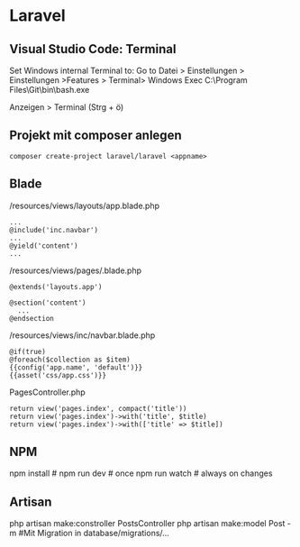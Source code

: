 # Laravel


## Visual Studio Code: Terminal

Set Windows internal Terminal to:
Go to Datei > Einstellungen > Einstellungen >Features > Terminal> Windows Exec
C:\Program Files\Git\bin\bash.exe

Anzeigen > Terminal (Strg + ö)

## Projekt mit composer anlegen

```
composer create-project laravel/laravel <appname>
```
  

## Blade

/resources/views/layouts/app.blade.php
```
...
@include('inc.navbar')
...
@yield('content')
...
```

/resources/views/pages/<pagename>.blade.php
```
@extends('layouts.app')

@section('content')
  ...
@endsection

```

/resources/views/inc/navbar.blade.php


```
@if(true)
@foreach($collection as $item)
{{config('app.name', 'default')}}
{{asset('css/app.css')}}
```


PagesController.php
```
return view('pages.index', compact('title'))
return view('pages.index')->with('title', $title)
return view('pages.index')->with(['title' => $title])
```

## NPM
npm install        #
npm run dev        # once
npm run watch      # always on changes


## Artisan

php artisan make:constroller PostsController
php artisan make:model Post -m            #Mit Migration in database/migrations/...

